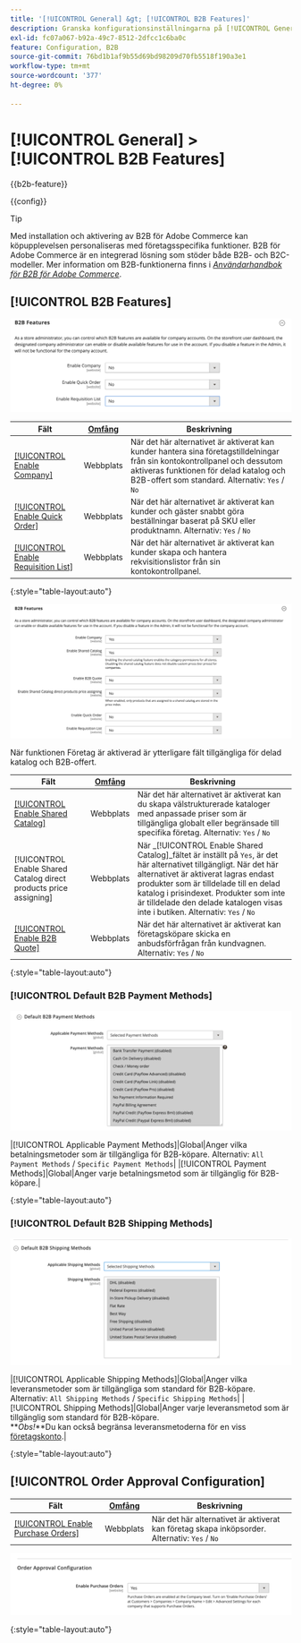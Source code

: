 ```yaml
---
title: '[!UICONTROL General] &gt; [!UICONTROL B2B Features]'
description: Granska konfigurationsinställningarna på [!UICONTROL General] &gt; [!UICONTROL B2B Features] sidan för Commerce Admin.
exl-id: fc07a067-b92a-49c7-8512-2dfcc1c6ba0c
feature: Configuration, B2B
source-git-commit: 76bd1b1af9b55d69bd98209d70fb5518f190a3e1
workflow-type: tm+mt
source-wordcount: '377'
ht-degree: 0%

---
```


# [!UICONTROL General] > [!UICONTROL B2B Features]

{{b2b-feature}}

{{config}}

>[!TIP]
>
>Med installation och aktivering av B2B för Adobe Commerce kan köpupplevelsen personaliseras med företagsspecifika funktioner. B2B för Adobe Commerce är en integrerad lösning som stöder både B2B- och B2C-modeller. Mer information om B2B-funktionerna finns i [_Användarhandbok för B2B för Adobe Commerce_](https://experienceleague.adobe.com/docs/commerce-admin/b2b/introduction.html).

## [!UICONTROL B2B Features]

![B2B-funktioner](./assets/b2b-features.png)<!-- zoom -->

| Fält | [Omfång](../../getting-started/websites-stores-views.md#scope-settings) | Beskrivning |
|----------------------------------------------------------------------------------|------------------------------------------------------------------------|----------------------------------------------------------------------------------------------------------------------------------------------------------------------------------------------|
| [[!UICONTROL Enable Company]](../../b2b/account-companies.md) | Webbplats | När det här alternativet är aktiverat kan kunder hantera sina företagstilldelningar från sin kontokontrollpanel och dessutom aktiveras funktionen för delad katalog och B2B-offert som standard. Alternativ: `Yes` / `No` |
| [[!UICONTROL Enable Quick Order]](../../b2b/quick-order.md) | Webbplats | När det här alternativet är aktiverat kan kunder och gäster snabbt göra beställningar baserat på SKU eller produktnamn. Alternativ: `Yes` / `No` |
| [[!UICONTROL Enable Requisition List]](../../b2b/configure-requisition-lists.md) | Webbplats | När det här alternativet är aktiverat kan kunder skapa och hantera rekvisitionslistor från sin kontokontrollpanel. |

{:style=&quot;table-layout:auto&quot;}

![B2B-funktioner med företag och delade kataloger aktiverade](./assets/b2b-features-company-enabled.png)<!-- zoom -->

När funktionen Företag är aktiverad är ytterligare fält tillgängliga för delad katalog och B2B-offert.

| Fält | [Omfång](../../getting-started/websites-stores-views.md#scope-settings) | Beskrivning |
|--------------------------------------------------------------------|------------------------------------------------------------------------|-----------------------------------------------------------------------------------------------------------------------------------------------------------------------------------------------------------------------------------------------------------------------------------------------------------------|
| [[!UICONTROL Enable Shared Catalog]](../../b2b/catalog-shared.md) | Webbplats | När det här alternativet är aktiverat kan du skapa välstrukturerade kataloger med anpassade priser som är tillgängliga globalt eller begränsade till specifika företag. Alternativ: `Yes` / `No` |
| [!UICONTROL Enable Shared Catalog direct products price assigning] | Webbplats | När _[!UICONTROL Enable Shared Catalog]_fältet är inställt på `Yes`, är det här alternativet tillgängligt. När det här alternativet är aktiverat lagras endast produkter som är tilldelade till en delad katalog i prisindexet. Produkter som inte är tilldelade den delade katalogen visas inte i butiken. Alternativ: `Yes` / `No` |
| [[!UICONTROL Enable B2B Quote]](../../b2b/configure-quotes.md) | Webbplats | När det här alternativet är aktiverat kan företagsköpare skicka en anbudsförfrågan från kundvagnen. Alternativ: `Yes` / `No` |

{:style=&quot;table-layout:auto&quot;}

### [!UICONTROL Default B2B Payment Methods]

![B2B-konfiguration - standardinställningar för betalningsmetod](./assets/b2b-features-default-payment-methods.png)<!-- zoom -->

|[!UICONTROL Applicable Payment Methods]|Global|Anger vilka betalningsmetoder som är tillgängliga för B2B-köpare. Alternativ: `All Payment Methods` / `Specific Payment Methods`| |[!UICONTROL Payment Methods]|Global|Anger varje betalningsmetod som är tillgänglig för B2B-köpare.|

{:style=&quot;table-layout:auto&quot;}

### [!UICONTROL Default B2B Shipping Methods]

![B2B-konfiguration - standardleveransmetoder](./assets/b2b-features-shipping-methods.png)<!-- zoom -->

|[!UICONTROL Applicable Shipping Methods]|Global|Anger vilka leveransmetoder som är tillgängliga som standard för B2B-köpare. Alternativ: `All Shipping Methods` / `Specific Shipping Methods`| |[!UICONTROL Shipping Methods]|Global|Anger varje leveransmetod som är tillgänglig som standard för B2B-köpare. <br/>**_Obs!_**Du kan också begränsa leveransmetoderna för en viss [företagskonto](../../b2b/account-companies.md).|

{:style=&quot;table-layout:auto&quot;}

## [!UICONTROL Order Approval Configuration]

| Fält | [Omfång](../../getting-started/websites-stores-views.md#scope-settings) | Beskrivning |
|--------------------------------------------------------------------------------|------------------------------------------------------------------------|---------------------------------------------------------------------------------|
| [[!UICONTROL Enable Purchase Orders]](../../stores-purchase/purchase-order.md) | Webbplats | När det här alternativet är aktiverat kan företag skapa inköpsorder. Alternativ: `Yes` / `No` |

![B2B-funktioner - konfiguration för ordergodkännande](./assets/b2b-features-order-approval.png)<!-- zoom -->

{:style=&quot;table-layout:auto&quot;}

